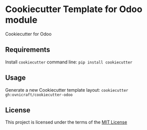 Cookiecutter Template for Odoo module
=====================================

Cookiecutter for Odoo

Requirements
------------
Install `cookiecutter` command line: `pip install cookiecutter`

Usage
-----
Generate a new Cookiecutter template layout: `cookiecutter gh:ovnicraft/cookiecutter-odoo`

License
-------
This project is licensed under the terms of the [MIT License](/LICENSE)
